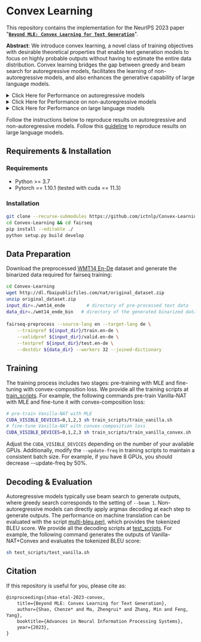 # Convex Learning

This repository contains the implementation for the NeurIPS 2023 paper "**[``Beyond MLE: Convex Learning for Text Generation``](https://openreview.net/forum?id=sla7V80uWA)**". 

**Abstract**: We introduce convex learning, a novel class of training objectives with desirable theoretical properties that enable text generation models to focus on highly probable outputs without having to estimate the entire data distribution. Convex learning bridges the gap between greedy and beam search for autoregressive models, facilitates the learning of non-autoregressive models, and also enhances the generative capability of large language models.

<details>
  <summary>Click Here for Performance on autoregressive models</summary>

  ![machine_translation_result](./images/ar_results.png)
</details>


<details>
  <summary>Click Here for Performance on non-autoregressive models</summary>

  ![close_generation_result](./images/nar_results.png)
</details>

<details>
  <summary>Click Here for Performance on large language models</summary>

  ![open_generation_result](./images/llm_results.png)
</details>

Follow the instructions below to reproduce results on autoregressive and non-autoregressive models. Follow this [guideline](./LLM/README.md) to reproduce results on large language models.

## Requirements & Installation

### Requirements

* Python >= 3.7
* Pytorch == 1.10.1 (tested with cuda == 11.3)

### Installation
```bash
git clone --recurse-submodules https://github.com/ictnlp/Convex-Learning.git
cd Convex-Learning && cd fairseq
pip install --editable ./
python setup.py build develop
```
## Data Preparation
Download the preprocessed [WMT14 En-De](http://dl.fbaipublicfiles.com/nat/original_dataset.zip) dataset and generate the binarized data required for fairseq training:
```bash
cd Convex-Learning
wget http://dl.fbaipublicfiles.com/nat/original_dataset.zip
unzip original_dataset.zip
input_dir=./wmt14_ende        # directory of pre-processed text data
data_dir=./wmt14_ende_bin   # directory of the generated binarized data

fairseq-preprocess --source-lang en --target-lang de \
    --trainpref ${input_dir}/train.en-de \
    --validpref ${input_dir}/valid.en-de \
    --testpref ${input_dir}/test.en-de \
    --destdir ${data_dir} --workers 32 --joined-dictionary

```

## Training

The training process includes two stages: pre-training with MLE and fine-tuning with convex-composition loss. We provide all the training scripts at [train_scripts](./train_scripts). For example, the following commands pre-train Vanilla-NAT with MLE and fine-tune it with convex-composition loss:

```bash
# pre-train Vanilla-NAT with MLE
CUDA_VISIBLE_DEVICES=0,1,2,3 sh train_scripts/train_vanilla.sh
# fine-tune Vanilla-NAT with convex-composition loss
CUDA_VISIBLE_DEVICES=0,1,2,3 sh train_scripts/train_vanilla_convex.sh
```

Adjust the `CUDA_VISIBLE_DEVICES` depending on the number of your available GPUs. Additionally, modify the `--update-freq` in training scripts to maintain a consistent batch size. For example, if you have 8 GPUs, you should decrease --update-freq by 50%.

## Decoding & Evaluation
Autoregressive models typically use beam search to generate outputs, where greedy search corresponds to the setting of `--beam 1`. Non-autoregressive models can directly apply argmax decoding at each step to generate outputs. The performance on machine translation can be evaluated with the script [multi-bleu.perl](./test_scripts/multi-bleu.perl), which provides the tokenized BLEU score. We provide all the decoding scripts at [test_scripts](./test_scripts). For example, the following command generates the outputs of Vanilla-NAT+Convex and evaluates the tokenized BLEU score:

```bash
sh test_scripts/test_vanilla.sh
```

## Citation

If this repository is useful for you, please cite as:

```
@inproceedings{shao-etal-2023-convex,
    title={Beyond MLE: Convex Learning for Text Generation},
    author={Shao, Chenze* and Ma, Zhengrui* and Zhang, Min and Feng, Yang},
    booktitle={Advances in Neural Information Processing Systems},
    year={2023},
}
```
